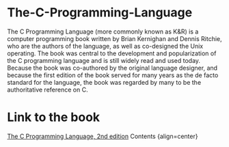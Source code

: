# The-C-Programming-Language
The C Programming Language (more commonly known as K&amp;R) is a computer programming book written by Brian Kernighan and Dennis Ritchie,  who are the authors of the language, as well as co-designed the Unix operating. The book was central to the development and popularization of the C programming language and is still widely read and used today. Because the book was co-authored by the original language designer, and because the first edition of the book served for many years as the de facto standard for the language, the book was regarded by many to be the authoritative reference on C.
# Link to the book
[The C Programming Language, 2nd edition](https://www.amazon.com/Programming-Language-2nd-Brian-Kernighan/dp/0131103628)
Contents {align=center}
